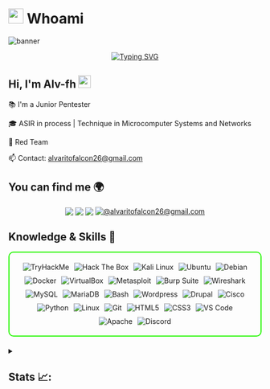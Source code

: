 
# <picture><img src = "https://github.com/7oSkaaa/7oSkaaa/blob/main/Images/about_me.gif?raw=true" width = 30px></picture> Whoami

![banner](https://github.com/user-attachments/assets/9b8562c4-d838-489d-8bcc-d51e85dfe6ba)

<div align="center">
  <a href="https://git.io/typing-svg"><img src="https://readme-typing-svg.demolab.com?font=Fira+Code&pause=1000&color=EA0000&width=435&lines=Ethical+Hacker;Divide+and+Conquer" alt="Typing SVG" />
  </a>
</div>

<h2 align="left">
  Hi, I'm Alv-fh
  <img src="https://media.giphy.com/media/hvRJCLFzcasrR4ia7z/giphy.gif" width="25px"/>
</h2>

📚 I'm a Junior Pentester

🎓 ASIR in process | Technique in Microcomputer Systems and Networks

🔴 Red Team

📫 Contact: alvaritofalcon26@gmail.com


## You can find me 🌍
<div align="center">
  <a href="https://linkedin.com/in/alv-fh/" target="_blank"><img align="center" src="https://img.shields.io/badge/LinkedIn-0077B5?style=for-the-badge&logo=linkedin&logoColor=white"/></a>
  <a href="https://alv-fh.github.io" target="_blank"><img align="center" src="https://img.shields.io/static/v1?style=for-the-badge&message=Blog&color=222222&logo=GitHub&logoColor=BBDDE5&label="/></a>
  <a href="https://www.youtube.com/@Alv-fh/videos" target="_blank"><img align="center" src="https://img.shields.io/badge/YouTube-FF0000?style=for-the-badge&logo=youtube&logoColor=white"/></a>
  <a href = "mailto:alvaritofalcon26@gmail.com" target="_blank"><img align="center" src="https://img.shields.io/badge/Gmail-D14836?style=for-the-badge&logo=gmail&logoColor=white" alt="@alvaritofalcon26@gmail.com"  /></a>
</div>

## Knowledge & Skills 📝

<div style="border: 2px solid #22F700; border-radius: 10px; padding: 20px; margin-bottom: 20px;">
  <div align="left" style="display: flex; flex-wrap: wrap; justify-content: center; gap: 10px;">
      <img src="https://img.shields.io/badge/Tryhackme-212C42?style=for-the-badge&logo=tryhackme&color=000000" alt="TryHackMe" />
      <img src="https://img.shields.io/badge/Hackthebox-9FEF00?style=for-the-badge&logo=hackthebox&color=000000" alt="Hack The Box" />
      <img src="https://img.shields.io/badge/Kali_Linux-557C94?style=for-the-badge&logo=kali-linux&color=000000" alt="Kali Linux" />
      <img src="https://img.shields.io/badge/Ubuntu-E95420?style=for-the-badge&logo=ubuntu&color=000000" alt="Ubuntu" />
      <img src="https://img.shields.io/badge/Debian-D70A53?style=for-the-badge&logo=debian&color=000000" alt="Debian" />
      <img src="https://img.shields.io/badge/Docker-2496ED?style=for-the-badge&logo=docker&color=000000" alt="Docker" />
      <img src="https://img.shields.io/badge/VirtualBox-2F61B4?style=for-the-badge&logo=virtualbox&color=000000" alt="VirtualBox" />
      <img src="https://img.shields.io/badge/Metasploit-008C8C?style=for-the-badge&logo=metasploit&color=000000" alt="Metasploit" />
      <img src="https://img.shields.io/badge/Burp_Suite-FF6633?style=for-the-badge&logo=burp-suite&color=000000" alt="Burp Suite" />
      <img src="https://img.shields.io/badge/Wireshark-009639?style=for-the-badge&logo=wireshark&color=000000" alt="Wireshark" />
      <img src="https://img.shields.io/badge/MySQL-4479A1?style=for-the-badge&logo=mysql&color=000000" alt="MySQL" />
      <img src="https://img.shields.io/badge/Mariadb-003545?style=for-the-badge&logo=mariadb&color=000000" alt="MariaDB" />
      <img src="https://img.shields.io/badge/Bash-4EAA25?style=for-the-badge&logo=gnu-bash&color=000000" alt="Bash" />
      <img src="https://img.shields.io/badge/Wordpress-21759B?style=for-the-badge&logo=wordpress&color=000000" alt="Wordpress" />
      <img src="https://img.shields.io/badge/Drupal-0678BE?style=for-the-badge&logo=drupal&color=000000" alt="Drupal" />
      <img src="https://img.shields.io/badge/Cisco-1BA0D7?style=for-the-badge&logo=cisco&color=000000" alt="Cisco" />
      <img src="https://img.shields.io/badge/Python-3776AB?style=for-the-badge&logo=python&color=000000" alt="Python" />
      <img src="https://img.shields.io/badge/Linux-FCC624?style=for-the-badge&logo=linux&color=000000" alt="Linux" />
      <img src="https://img.shields.io/badge/Git-F05032?style=for-the-badge&logo=git&color=000000" alt="Git" />
      <img src="https://img.shields.io/badge/HTML5-5D4B6C?style=for-the-badge&logo=html5&color=000000" alt="HTML5" />
      <img src="https://img.shields.io/badge/CSS3-2965F1?style=for-the-badge&logo=css3&color=000000" alt="CSS3" />
      <img src="https://img.shields.io/badge/VS_Code-007ACC?style=for-the-badge&logo=visual-studio-code&color=000000" alt="VS Code" />
      <img src="https://img.shields.io/badge/Apache-D22128?style=for-the-badge&logo=apache&color=000000" alt="Apache" />
      <img src="https://img.shields.io/badge/Discord-5865F2?style=for-the-badge&logo=discord&color=000000" alt="Discord" />
    
  </div>
</div>
<details> 
  <summary><h2>Stats 📈:</h2></summary>
    <a href=https://komarev.com/ghpvc/?username=Alv-fh&color=ff1a1a&style=for-the-badge"></a>


  ![Anurag's GitHub stats](https://github-readme-stats.vercel.app/api?username=Alv-fh&show_icons=true&theme=tokyonight)
</details>
